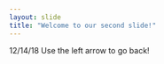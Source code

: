```yaml
---
layout: slide
title: "Welcome to our second slide!"
---
```

12/14/18
Use the left arrow to go back!
